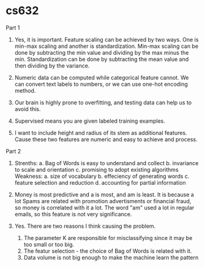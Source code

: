 # cs632
Part 1
1.	Yes, it is important. Feature scaling can be achieved by two ways. One is min-max scaling and another is standardization.
Min-max scaling can be done by subtracting the min value and dividing by the max minus the min.
Standardization can be done by subtracting the mean value and then dividing by the variance.

2.	Numeric data can be computed while categorical feature cannot.
We can convert text labels to numbers, or we can use one-hot encoding method.

3.	Our brain is highly prone to overfitting, and testing data can help us to avoid this.

4.	Supervised means you are given labeled training examples.

5.	 I want to include height and radius of its stem as additional features. Cause these two features are numeric and easy to achieve and process.

Part 2
1. Strenths: a. Bag of Words is easy to understand and collect
             b. invariance to scale and orientation
             c. promising to adopt existing algorithms
   Weakness: a. size of vocabulary
             b. effeciency of generating words
             c. feature selection and reduction
             d. accounting for partial information
             
2. Money is most predictive and a is most, and am is least.
   It is because a lot Spams are related with promotion advertisments or financial fraud, so money is correlated with it a lot. The word "am" used a lot in regular emails, so this feature is not very significance.
 
3. Yes. There are two reasons I think causing the problem. 
   1. The parameter K are responsible for misclassifying since it may be too small or too big.
   2. The featur selection - the choice of Bag of Words is related with it.
   3. Data volume is not big enough to make the machine learn the pattern
